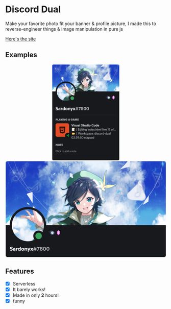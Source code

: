 # Discord Dual

Make your favorite photo fit your banner & profile picture, I made this to reverse-engineer things & image manipulation in pure js

[Here's the site](https://sardonyx.me/discord-dual/)

## Examples
<div align="center">
     <p>
          <img height="300" src="/assets/popup.png">
          <img height="300" src="/assets/profile.png">
     </p>
</div>

## Features
- [x] Serverless
- [x] It barely works!
- [x] Made in only **2** hours! 
- [x] funny